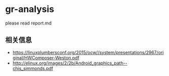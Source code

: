 # gr-analysis
please read report.md

## 相关信息

- https://linuxplumbersconf.org/2015/ocw//system/presentations/2967/original/HWComposer-Weston.pdf
- http://elinux.org/images/2/2b/Android_graphics_path--chis_simmonds.pdf
